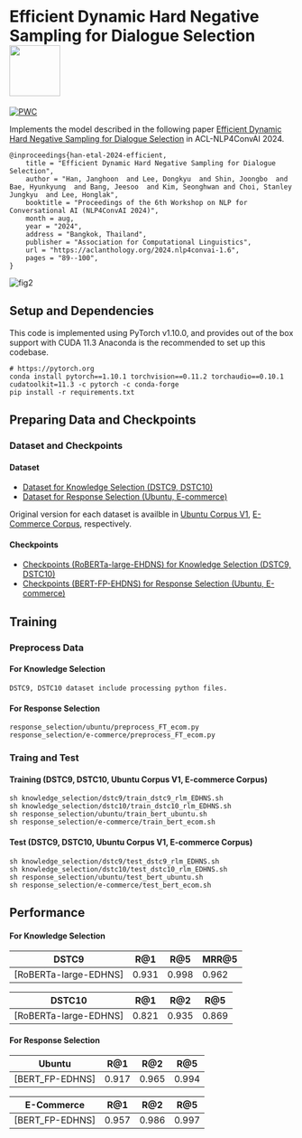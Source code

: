 Efficient Dynamic Hard Negative Sampling for Dialogue Selection <img src="https://pytorch.org/assets/images/logo-dark.svg" width = "90" align=center />
====================================
[![PWC](https://img.shields.io/endpoint.svg?url=https://paperswithcode.com/badge/fine-grained-post-training-for-improving/conversational-response-selection-on-ubuntu-1)](https://paperswithcode.com/sota/conversational-response-selection-on-ubuntu-1?p=fine-grained-post-training-for-improving)


Implements the model described in the following paper [Efficient Dynamic Hard Negative Sampling for Dialogue Selection](https://aclanthology.org/2024.nlp4convai-1.6/) in ACL-NLP4ConvAI 2024.

```
@inproceedings{han-etal-2024-efficient,
    title = "Efficient Dynamic Hard Negative Sampling for Dialogue Selection",
    author = "Han, Janghoon  and Lee, Dongkyu  and Shin, Joongbo  and Bae, Hyunkyung  and Bang, Jeesoo  and Kim, Seonghwan and Choi, Stanley Jungkyu  and Lee, Honglak",
    booktitle = "Proceedings of the 6th Workshop on NLP for Conversational AI (NLP4ConvAI 2024)",
    month = aug,
    year = "2024",
    address = "Bangkok, Thailand",
    publisher = "Association for Computational Linguistics",
    url = "https://aclanthology.org/2024.nlp4convai-1.6",
    pages = "89--100",
}
```
![fig2](https://github.com/user-attachments/assets/6d5274f3-51ba-4ce6-a8ed-285947d3edb1)

Setup and Dependencies
----------------------

This code is implemented using PyTorch v1.10.0, and provides out of the box support with CUDA 11.3
Anaconda is the recommended to set up this codebase.
```
# https://pytorch.org
conda install pytorch==1.10.1 torchvision==0.11.2 torchaudio==0.10.1 cudatoolkit=11.3 -c pytorch -c conda-forge
pip install -r requirements.txt
```


Preparing Data and Checkpoints
-------------

### Dataset and Checkpoints

#### Dataset
- [Dataset for Knowledge Selection (DSTC9, DSTC10)][1]
- [Dataset for Response Selection (Ubuntu, E-commerce)][2]

Original version for each dataset is availble in [Ubuntu Corpus V1][3], [E-Commerce Corpus][4], respectively.

#### Checkpoints
- [Checkpoints (RoBERTa-large-EHDNS) for Knowledge Selection (DSTC9, DSTC10)][5]
- [Checkpoints (BERT-FP-EHDNS) for Response Selection (Ubuntu, E-commerce)][6]


Training
--------

### Preprocess Data
#### For Knowledge Selection
```
DSTC9, DSTC10 dataset include processing python files.
```
#### For Response Selection
```
response_selection/ubuntu/preprocess_FT_ecom.py
response_selection/e-commerce/preprocess_FT_ecom.py
```


### Traing and Test
#### Training (DSTC9, DSTC10, Ubuntu Corpus V1, E-commerce Corpus)
```shell
sh knowledge_selection/dstc9/train_dstc9_rlm_EDHNS.sh
sh knowledge_selection/dstc10/train_dstc10_rlm_EDHNS.sh
sh response_selection/ubuntu/train_bert_ubuntu.sh
sh response_selection/e-commerce/train_bert_ecom.sh
```

#### Test (DSTC9, DSTC10, Ubuntu Corpus V1, E-commerce Corpus)
```shell
sh knowledge_selection/dstc9/test_dstc9_rlm_EDHNS.sh
sh knowledge_selection/dstc10/test_dstc10_rlm_EDHNS.sh
sh response_selection/ubuntu/test_bert_ubuntu.sh
sh response_selection/e-commerce/test_bert_ecom.sh
```

Performance
----------
#### For Knowledge Selection

|DSTC9           | R@1   | R@5   | MRR@5   |
| -------------- | ----- | ----- | ----- |
| [RoBERTa-large-EDHNS] | 0.931 | 0.998 | 0.962 |

| DSTC10         | R@1   | R@2   | R@5   |
| -------------- | ----- | ----- | ----- |
| [RoBERTa-large-EDHNS] | 0.821 | 0.935 | 0.869 |


#### For Response Selection
| Ubuntu         | R@1   | R@2   | R@5   |
| -------------- | ----- | ----- | ----- |
| [BERT_FP-EDHNS] | 0.917 | 0.965 | 0.994 |

| E-Commerce     | R@1   | R@2   | R@5   |
| -------------- | ----- | ----- | ----- |
| [BERT_FP-EDHNS] | 0.957 | 0.986 | 0.997 |


[1]: https://drive.google.com/drive/folders/1MNDskgwOo_OoUhK6rzf6Wrr26AdC7FUp?usp=sharing
[2]: https://drive.google.com/drive/folders/1wwZKskb5zq6538-iXcKUOPTbI8nIGH46?usp=sharing
[3]: https://www.dropbox.com/s/2fdn26rj6h9bpvl/ubuntu_data.zip
[4]: https://github.com/cooelf/DeepUtteranceAggregation
[5]: https://drive.google.com/drive/folders/1_WBiO2Zm5nkw6R7wlg-cbG1jaelWiaQu?usp=sharing
[6]: https://drive.google.com/drive/folders/19RJThFa-gbJD115wjjxf768vvH5qJk5F?usp=sharing
